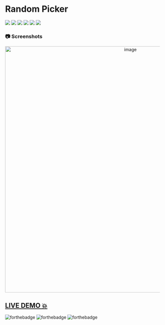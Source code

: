 # Random Picker

<a href="https://project-delta-brown.vercel.app" target="_blank">![](https://img.shields.io/website-up-down-green-red/http/monip.org.svg)</a>
![](https://img.shields.io/badge/Maintained-Yes-indigo)
![](https://img.shields.io/github/forks/SashenJayathilaka/Unique-Project-Ideas.svg)
![](https://img.shields.io/github/stars/SashenJayathilaka/Unique-Project-Ideas.svg)
![](https://img.shields.io/github/issues/SashenJayathilaka/Unique-Project-Ideas)
![](https://img.shields.io/github/last-commit/SashenJayathilaka/Unique-Project-Ideas)

<!-- Screenshots -->

### :camera: Screenshots


<div align="center">
<a href="https://dashing-manatee-4bdc46.netlify.app/" target="_blank"><img width='800' src='https://user-images.githubusercontent.com/110088518/193545651-b4b6425f-78c0-4444-85f9-4f34f9942b04.png' alt='image'/></a>
</div>

## <a href="https://dashing-manatee-4bdc46.netlify.app/" target="_blank">LIVE DEMO 💥</a>

![forthebadge](https://forthebadge.com/images/badges/built-with-love.svg)
![forthebadge](https://forthebadge.com/images/badges/for-you.svg)
![forthebadge](https://forthebadge.com/images/badges/powered-by-coffee.svg)
